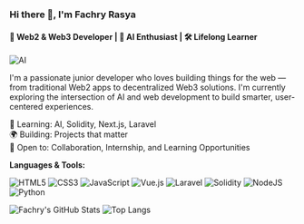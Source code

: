 ### Hi there 👋, I'm Fachry Rasya
#### 🚀 Web2 & Web3 Developer | 🤖 AI Enthusiast | 🛠️ Lifelong Learner

![AI](https://media4.giphy.com/media/v1.Y2lkPTc5MGI3NjExcDl6Y3QwamZvZmJuaWZscDE0NHB5aTBxbmgzamFtcjBpZHl2bmRkNSZlcD12MV9pbnRlcm5hbF9naWZfYnlfaWQmY3Q9Zw/tczJoRU7XwBS8/giphy.gif)

I'm a passionate junior developer who loves building things for the web — from traditional Web2 apps to decentralized Web3 solutions. I'm currently exploring the intersection of AI and web development to build smarter, user-centered experiences.

🧠 Learning: AI, Solidity, Next.js, Laravel  
🌍 Building: Projects that matter  
🤝 Open to: Collaboration, Internship, and Learning Opportunities

**Languages & Tools:**

![HTML5](https://img.shields.io/badge/html5-%23E34F26.svg?style=flat&logo=html5&logoColor=white)
![CSS3](https://img.shields.io/badge/css3-%231572B6.svg?style=flat&logo=css3&logoColor=white)
![JavaScript](https://img.shields.io/badge/javascript-%23F7DF1E.svg?style=flat&logo=javascript&logoColor=black)
![Vue.js](https://img.shields.io/badge/vuejs-%2335495e.svg?style=flat&logo=vue.js&logoColor=4FC08D)
![Laravel](https://img.shields.io/badge/laravel-%23FF2D20.svg?style=flat&logo=laravel&logoColor=white)
![Solidity](https://img.shields.io/badge/Solidity-%23363636.svg?style=flat&logo=solidity&logoColor=white)
![NodeJS](https://img.shields.io/badge/node.js-%2343853D.svg?style=flat&logo=node.js&logoColor=white)
![Python](https://img.shields.io/badge/python-%2314354C.svg?style=flat&logo=python&logoColor=white)

![Fachry's GitHub Stats](https://github-readme-stats.vercel.app/api?username=USERNAME&show_icons=true&theme=tokyonight)
![Top Langs](https://github-readme-stats.vercel.app/api/top-langs/?username=USERNAME&layout=compact&theme=tokyonight)
